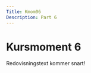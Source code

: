 ```yaml
---
Title: Kmom06
Description: Part 6
---
```


Kursmoment 6
==================

Redovisningstext kommer snart!
